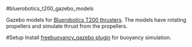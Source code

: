 #bluerobotics_t200_gazebo_models

Gazebo models for [Bluerobotics T200 thrusters](https://www.bluerobotics.com/store/thrusters/t200-thruster/).
The models have rotating propellers and simulate thrust from the propellers.

#Setup
Install [freebuoyancy_gazebo plugin](https://github.com/bluerobotics/freebuoyancy_gazebo#install) for buoyancy simulation.
